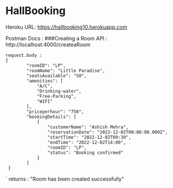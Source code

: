 # HallBooking

Heroku URL: https://hallbooking10.herokuapp.com

Postman Docs : 
###Creating a Room 
API : http://localhost:4000/createaRoom
```
request.body : 
{
        "roomID": "LP",
        "roomName": "Little Paradise",
        "seatsAvailable": "50",
        "amenities": [
            "A/C",
            "Drinking-water",
            "Free-Parking",
            "WIFI"
        ],
        "priceperhour": "750",
        "bookingDetails": [
            {
                "customerName": "Ashish Mehra",
                "reservationDate": "2022-12-02T00:00:00.000Z",
                "startTime": "2022-12-02T09:30",
                "endTime": "2022-12-02T14:00",
                "roomID": "LP",
                "status": "Booking confirmed"
            }
        ]
 }
```
` returns : "Room has been created successfully"
